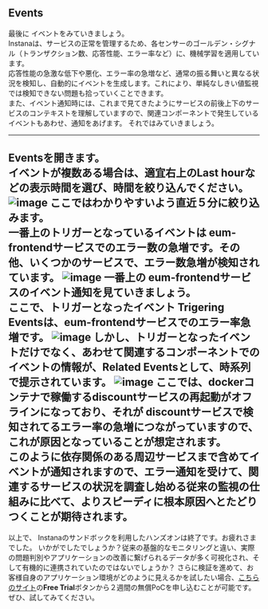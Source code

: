 ## Events  

最後に イベントをみていきましょう。  
Instanaは、サービスの正常を管理するため、各センサーのゴールデン・シグナル（トランザクション数、応答性能、エラー率など）に、機械学習を適用しています。  
応答性能の急激な低下や悪化、エラー率の急増など、通常の振る舞いと異なる状況を検知し、自動的にイベントを生成します。これにより、単純なしきい値監視では検知できない問題も拾っていくことできます。  
また、イベント通知時には、これまで見てきたようにサービスの前後上下のサービスのコンテキストを理解していますので、関連コンポーネントで発生しているイベントもあわせ、通知をあげます。
それではみていきましょう。 

---


Eventsを開きます。  
イベントが複数ある場合は、適宜右上の**Last hour**などの表示時間を選び、時間を絞り込んでください。
![image](https://user-images.githubusercontent.com/22209835/114342349-ad4f7f00-9b96-11eb-86f0-d501f9d6c273.png)
ここではわかりやすいよう直近５分に絞り込みます。  
一番上のトリガーとなっているイベントは eum-frontendサービスでのエラー数の急増です。その他、いくつかのサービスで、エラー数急増が検知されています。
![image](https://user-images.githubusercontent.com/22209835/114342274-885b0c00-9b96-11eb-9705-d593ee60f723.png)
一番上の eum-frontendサービスのイベント通知を見ていきましょう。  
ここで、トリガーとなったイベント **Trigering Events**は、eum-frontendサービスでのエラー率急増です。
![image](https://user-images.githubusercontent.com/22209835/114342389-bd675e80-9b96-11eb-88cc-26c4f493b831.png)
しかし、トリガーとなったイベントだけでなく、あわせて関連するコンポーネントでのイベントの情報が、**Related Events**として、時系列で提示されています。
![image](https://user-images.githubusercontent.com/22209835/114342452-d3751f00-9b96-11eb-8999-81a7090018a6.png)
ここでは、dockerコンテナで稼働する**discount**サービスの再起動がオフラインになっており、それが discountサービスで検知されてるエラー率の急増につながっていますので、これが原因となっていることが想定されます。  
このように依存関係のある周辺サービスまで含めてイベントが通知されますので、エラー通知を受けて、関連するサービスの状況を調査し始める従来の監視の仕組みに比べて、よりスピーディに根本原因へとたどりつくことが期待されます。
---
以上で、 Instanaのサンドボックを利用したハンズオンは終了です。お疲れさまでした。 
いかがでしたでしょうか？従来の基盤的なモニタリングと違い、実際の問題判別やアプリケーションの改善に繋げられるデータが多く可視化され、そして有機的に連携されていたのではないでしょうか？
さらに検証を進めて、お客様自身のアプリケーション環境がどのように見えるかを試したい場合、[こちらのサイト](https://www.instana.com/getting-started-with-apm/)の**Free Trial**ボタンから２週間の無償PoCを申し込むことが可能です。ぜひ、試してみてください。
